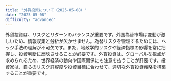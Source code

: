 ```yaml
---
title: "外貨投資について（2025-05-08）"
date: "2025-05-08"
difficulty: "advanced"
---
```


外貨投資は、リスクとリターンのバランスが重要です。外国為替市場は変動が激しいため、情報収集と分析が欠かせません。為替リスクを管理するためには、ヘッジ手法の理解が不可欠です。また、地政学的リスクや経済指標の影響を常に把握し、投資判断に反映させることが必要です。外貨投資は、グローバルな視点が求められるため、世界経済の動向や国際関係にも注意を払うことが肝要です。投資家は、自らのリスク許容度や投資目標に合わせて、適切な外貨投資戦略を構築することが重要です。
